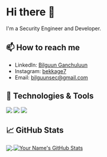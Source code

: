 # Hi there 👋

I'm a Security Engineer and Developer.

## 📫 How to reach me

- LinkedIn: [Bilguun Ganchuluun](https://www.linkedin.com/in/bilguun-ganchuluun-61b7141b0)
- Instagram: [bekkage7](https://www.instagram.com/bekkage7)
- Email: [bilguunsec@gmail.com](mailto:bilguunsec@gmail.com)

## 🔧 Technologies & Tools

![](https://img.shields.io/badge/Editor-VS_Code-informational?style=flat&logo=visual-studio-code&logoColor=white&color=2bbc8a)
![](https://img.shields.io/badge/Code-Python-informational?style=flat&logo=python&logoColor=white&color=2bbc8a)
![](https://img.shields.io/badge/Code-JavaScript-informational?style=flat&logo=javascript&logoColor=white&color=2bbc8a)

## &#x1f4c8; GitHub Stats

<a href="https://github.com/yourusername/yourusername">
  <img align="center" src="https://github-readme-stats.vercel.app/api/top-langs/?username=yourusername&hide=html,css&theme=radical" />
</a>

<a href="https://github.com/bekkage/bekkage">
  <img align="center" src="https://github-readme-stats.vercel.app/api?username=bekkage&show_icons=true&line_height=27&count_private=true&theme=radical" alt="Your Name's GitHub Stats" />
</a>
